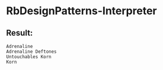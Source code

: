 # RbDesignPatterns-Interpreter

## Result:
```
Adrenaline 
Adrenaline Deftones
Untouchables Korn
Korn
```
